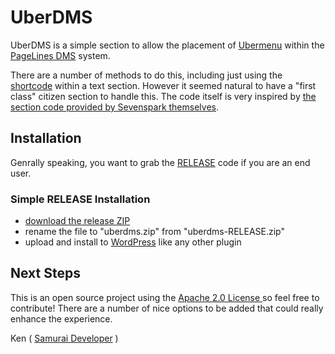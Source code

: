 UberDMS
=======

UberDMS is a simple section to allow the placement of [Ubermenu](http://sevenspark.com/goods/ubermenu-responsive-mega-menu) within the [PageLines DMS](http://www.pagelines.com) system.

There are a number of methods to do this, including just using the [shortcode](http://codex.wordpress.org/Shortcode) within a text section. However it seemed natural to have a "first class" citizen section to handle this. The code itself is very inspired by [the section code provided by Sevenspark themselves](http://sevenspark.com/docs/ubermenu-pagelines-dms).


Installation
------------

Genrally speaking, you want to grab the [RELEASE](https://github.com/SamuraiDeveloper/uberdms/tree/RELEASE) code if you are an end user.


### Simple RELEASE Installation

* [download the release ZIP](https://github.com/SamuraiDeveloper/uberdms/archive/RELEASE.zip)
* rename the file to "uberdms.zip" from "uberdms-RELEASE.zip"
* upload and install to [WordPress](http://www.wordpress.org) like any other plugin


Next Steps
----------

This is an open source project using the [Apache 2.0 License ](http://opensource.org/licenses/Apache-2.0) so feel free to contribute! There are a number of nice options to be added that could really enhance the experience.


Ken ( [Samurai Developer](http://www.samuraideveloper.com) )
